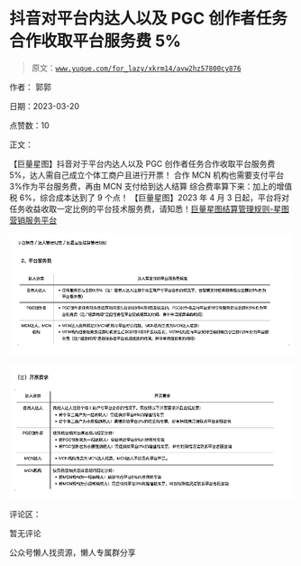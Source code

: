 # 抖音对平台内达人以及 PGC 创作者任务合作收取平台服务费 5%

> 原文：[`www.yuque.com/for_lazy/xkrm14/avw2hz57800cy876`](https://www.yuque.com/for_lazy/xkrm14/avw2hz57800cy876)



作者： 郭郭



日期：2023-03-20



点赞数：10



正文：



【巨量星图】抖音对于平台内达人以及 PGC 创作者任务合作收取平台服务费 5%，达人需自己成立个体工商户且进行开票！ 合作 MCN 机构也需要支付平台 3%作为平台服务费，再由 MCN 支付给到达人结算 综合费率算下来：加上的增值税 6%，综合成本达到了 9 个点！ 【巨量星图】2023 年 4 月 3 日起，平台将对任务收益收取一定比例的平台技术服务费，请知悉！[巨量星图结算管理规则-星图营销服务平台](https://www.xingtu.cn/help-center/author/133057)



![](img/9e5986f04488edbbbdf2780a37e6ffc1.png)  

![](img/b6bc0f83186aca10a260c1e33c378708.png)  

评论区：



暂无评论



公众号懒人找资源，懒人专属群分享

</ne-p></ne-p>
